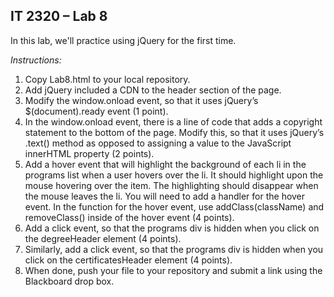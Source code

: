 ## IT 2320 – Lab 8

In this lab, we'll practice using jQuery for the first time.

*Instructions:* 
1. Copy Lab8.html to your local repository.
2. Add jQuery included a CDN to the header section of the page.
3. Modify the window.onload event, so that it uses jQuery’s $(document).ready event (1 point).
4. In the window.onload event, there is a line of code that adds a copyright statement to the bottom of the page.  Modify this, so that it uses jQuery’s .text() method as opposed to assigning a value to the JavaScript innerHTML property (2 points).
5. Add a hover event that will highlight the background of each li in the programs list when a user hovers over the li.  It should highlight upon the mouse hovering over the item.  The highlighting should disappear when the mouse leaves the li.  You will need to add a handler for the hover event.  In the function for the hover event, use addClass(className) and removeClass() inside of the hover event (4 points).
6. Add a click event, so that the programs div is hidden when you click on the degreeHeader element (4 points).
7. Similarly, add a click event, so that the programs div is hidden when you click on the certificatesHeader element (4 points).
8. When done, push your file to your repository and submit a link using the Blackboard drop box.